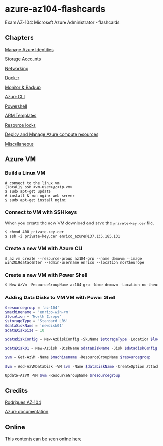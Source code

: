 # azure-az104-flashcards
Exam AZ-104: Microsoft Azure Administrator - flashcards
## Chapters
[Manage Azure Identities](ManageAzureIdentities.md)

[Storage Accounts](StorageAccounts.md)

[Networking](networking.md)

[Docker](Docker.md)

[Monitor & Backup](Monitor&Backup.md)

[Azure CLI](az-cli.md)

[Powershell](Powershell.md)

[ARM Templates](ARM-Templates.md)

[Resource locks](resource-locks.md)

[Deploy and Manage Azure compute resources](Section3.md)

[Miscellaneous](miscellaneous.md)

## Azure VM

### Build a Linux VM
```shell
# connect to the linux vm
[local]$ ssh <vm-user>@2<ip-vm>
$ sudo apt-get update
# install & run nginx web server
$ sudo apt-get install nginx
```
### Connect to VM with SSH keys
When you create the new VM download and save the `private-key.cer` file.
```shell
$ chmod 400 private-key.cer
$ ssh -i private-key.cer enrico_azure@137.135.185.131
```
### Create a new VM with Azure CLI
```shell
$ az vm create --resource-group az104-grp --name demovm --image win2019datacenter --admin-username enrico --location northeurope
```

### Create a new VM with Power Shell
```powershell
$ New-AzVm -ResourceGroupName az104-grp -Name demovm -Location northeurope -Image win2019datacenter
```

### Adding Data Disks to VM VM with Power Shell
```powershell
$resourcegroup = 'az-104'
$machinename = 'enrico-win-vm'
$location = 'North Europe'
$storageType = 'Standard_LRS'
$dataDiskName = 'newdisk01'
$dataDiskSize = 10
 
$datadiskConfig = New-AzDiskConfig -SkuName $storageType -Location $location -CreateOption Empty -DiskSizeGB $dataDiskSize
 
$dataDisk01 = New-AzDisk -DiskName $dataDiskName -Disk $datadiskConfig -ResourceGroupName $resourcegroup
 
$vm = Get-AzVM -Name $machinename -ResourceGroupName $resourcegroup
 
$vm = Add-AzVMDataDisk -VM $vm -Name $dataDiskName -CreateOption Attach -ManagedDiskId $dataDisk01.Id -Lun 1
 
Update-AzVM -VM $vm -ResourceGroupName $resourcegroup
```

## Credits
[Rodrigues AZ-104](https://www.udemy.com/course/microsoft-certified-azure-administrator/)

[Azure documentation](https://learn.microsoft.com/en-us/azure)

## Online
This contents can be seen online [here](https://egch.github.io/azure-az104-flashcards/)
